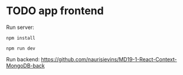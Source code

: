 # TODO app frontend

Run server:

`npm install`

`npm run dev`

Run backend: https://github.com/naurisievins/MD19-1-React-Context-MongoDB-back
